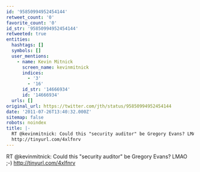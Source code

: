 ```yaml
---
id: '95850994952454144'
retweet_count: '0'
favorite_count: '0'
id_str: '95850994952454144'
retweeted: true
entities:
  hashtags: []
  symbols: []
  user_mentions:
    - name: Kevin Mitnick
      screen_name: kevinmitnick
      indices:
        - '3'
        - '16'
      id_str: '14666934'
      id: '14666934'
  urls: []
original_url: https://twitter.com/jth/status/95850994952454144
date: '2011-07-26T13:40:32.000Z'
sitemap: false
robots: noindex
title: |-
  RT @kevinmitnick: Could this "security auditor" be Gregory Evans? LMAO ;-)
  http://tinyurl.com/4xlfnrv
---
```


RT @kevinmitnick: Could this "security auditor" be Gregory Evans? LMAO ;-)
http://tinyurl.com/4xlfnrv